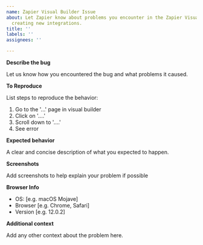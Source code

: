 ```yaml
---
name: Zapier Visual Builder Issue
about: Let Zapier know about problems you encounter in the Zapier Visual Builder while
  creating new integrations.
title: ''
labels: ''
assignees: ''

---
```


**Describe the bug**

Let us know how you encountered the bug and what problems it caused.

**To Reproduce**

List steps to reproduce the behavior:

1. Go to the '...' page in visual builder
2. Click on '....'
3. Scroll down to '....'
4. See error

**Expected behavior**

A clear and concise description of what you expected to happen.

**Screenshots**

Add screenshots to help explain your problem if possible

**Browser Info**

 - OS: [e.g. macOS Mojave]
 - Browser [e.g. Chrome, Safari]
 - Version [e.g. 12.0.2]

**Additional context**

Add any other context about the problem here.
